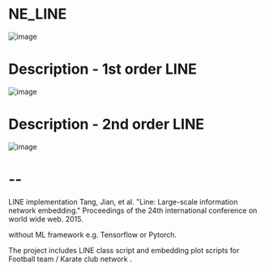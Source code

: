 # NE_LINE

![image](https://user-images.githubusercontent.com/35905280/96147824-9fe86d80-0f42-11eb-9882-4deec12294e4.png)

# Description - 1st order LINE
![image](https://user-images.githubusercontent.com/35905280/96147895-b1317a00-0f42-11eb-94c1-4ece5f6dc50c.png)
# Description - 2nd order LINE
![image](https://user-images.githubusercontent.com/35905280/96147931-b8588800-0f42-11eb-864e-530cd33b3651.png)





# --
LINE implementation 
Tang, Jian, et al. "Line: Large-scale information network embedding." Proceedings of the 24th international conference on world wide web. 2015.

without ML framework e.g. Tensorflow or Pytorch.

The project includes LINE class script and embedding plot scripts for Football team / Karate club network . 
